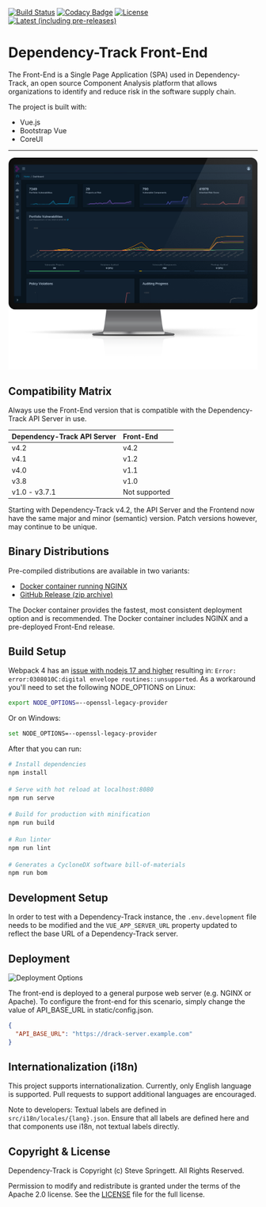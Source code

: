 [![Build Status](https://github.com/DependencyTrack/frontend/workflows/Node%20CI/badge.svg)](https://github.com/DependencyTrack/frontend/actions?workflow=Node+CI)
[![Codacy Badge](https://app.codacy.com/project/badge/Grade/364443f9f30c4b70b56e5be76c9e079c)](https://www.codacy.com/gh/DependencyTrack/frontend/dashboard?utm_source=github.com&amp;utm_medium=referral&amp;utm_content=DependencyTrack/frontend&amp;utm_campaign=Badge_Grade)
[![License](https://img.shields.io/badge/license-Apache%202.0-brightgreen.svg)][License]
[![Latest (including pre-releases)](https://img.shields.io/github/v/release/dependencytrack/frontend?include_prereleases)](https://github.com/DependencyTrack/frontend/releases)

Dependency-Track Front-End
=========

The Front-End is a Single Page Application (SPA) used in Dependency-Track, an open source Component Analysis platform
that allows organizations to identify and reduce risk in the software supply chain.

The project is built with:

* Vue.js
* Bootstrap Vue
* CoreUI

<hr>

![alt text](https://raw.githubusercontent.com/DependencyTrack/dependency-track/master/docs/images/screenshots/dashboard.png)

## Compatibility Matrix

Always use the Front-End version that is compatible with the Dependency-Track API Server in use.

| Dependency-Track API Server | Front-End |
|:-----|:-----|
| v4.2 | v4.2 |
| v4.1 | v1.2 |
| v4.0 | v1.1 |
| v3.8 | v1.0 |
| v1.0 - v3.7.1 | Not supported |

Starting with Dependency-Track v4.2, the API Server and the Frontend now have the same major and minor (semantic) version. Patch versions however, may continue to be unique.

## Binary Distributions

Pre-compiled distributions are available in two variants:
* [Docker container running NGINX](https://hub.docker.com/r/dependencytrack/frontend)
* [GitHub Release (zip archive)](https://github.com/DependencyTrack/frontend/releases)

The Docker container provides the fastest, most consistent deployment option and is recommended.
The Docker container includes NGINX and a pre-deployed Front-End release.

## Build Setup

Webpack 4 has an [issue with nodejs 17 and higher](https://github.com/webpack/webpack/issues/14532) resulting in: `Error: error:0308010C:digital envelope routines::unsupported`. As a workaround you'll need to set the following NODE_OPTIONS on Linux:

``` bash
export NODE_OPTIONS=--openssl-legacy-provider
```

Or on Windows:
``` bash
set NODE_OPTIONS=--openssl-legacy-provider
```

After that you can run:

``` bash
# Install dependencies
npm install

# Serve with hot reload at localhost:8080
npm run serve

# Build for production with minification
npm run build

# Run linter
npm run lint

# Generates a CycloneDX software bill-of-materials
npm run bom
```

## Development Setup

In order to test with a Dependency-Track instance, the `.env.development` file needs to be modified and the `VUE_APP_SERVER_URL` property updated to
reflect the base URL of a Dependency-Track server.

## Deployment

![Deployment Options](https://raw.githubusercontent.com/DependencyTrack/frontend/master/docs/images/Frontend-Deployment.svg?sanitize=true)

The front-end is deployed to a general purpose web server (e.g. NGINX or Apache). To configure the front-end
for this scenario, simply change the value of API_BASE_URL in static/config.json.

```json
{
  "API_BASE_URL": "https://drack-server.example.com"
}
```

## Internationalization (i18n)

This project supports internationalization. Currently, only English language is supported. Pull requests to support additional languages are encouraged.

Note to developers: Textual labels are defined in `src/i18n/locales/{lang}.json`. Ensure that all labels are defined here and that components use i18n, not textual labels directly.

Copyright & License
-------------------

Dependency-Track is Copyright (c) Steve Springett. All Rights Reserved.

Permission to modify and redistribute is granted under the terms of the
Apache 2.0 license. See the [LICENSE] file for the full license.

[License]: https://github.com/DependencyTrack/frontend/blob/master/LICENSE
